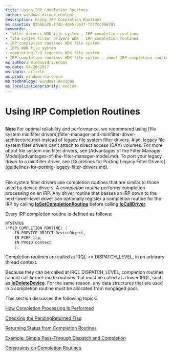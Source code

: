 ```yaml
---
title: Using IRP Completion Routines
author: windows-driver-content
description: Using IRP Completion Routines
ms.assetid: 82b9ba2b-17db-40e5-be3f-fd77cd986781
keywords:
- filter drivers WDK file system , IRP completion routines
- file system filter drivers WDK , IRP completion routines
- IRP completion routines WDK file system
- IRPs WDK file system
- completing I/O requests WDK file system
- IRP completion routines WDK file system , about IRP completion routines
ms.author: windowsdriverdev
ms.date: 04/20/2017
ms.topic: article
ms.prod: windows-hardware
ms.technology: windows-devices
ms.localizationpriority: medium
---
```


# Using IRP Completion Routines


## <span id="ddk_using_irp_completion_routines_if"></span><span id="DDK_USING_IRP_COMPLETION_ROUTINES_IF"></span>


<div class="alert">
<strong>Note</strong>   For optimal reliability and performance, we recommend using [file system minifilter drivers](filter-manager-and-minifilter-driver-architecture.md) instead of legacy file system filter drivers. Also, legacy file system filter drivers can’t attach to direct access (DAX) volumes. For more about file system minifilter drivers, see [Advantages of the Filter Manager Model](advantages-of-the-filter-manager-model.md). To port your legacy driver to a minifilter driver, see [Guidelines for Porting Legacy Filter Drivers](guidelines-for-porting-legacy-filter-drivers.md).
</div>
 

File system filter drivers use completion routines that are similar to those used by device drivers. A *completion routine* performs completion processing on an IRP. Any driver routine that passes an IRP down to the next-lower-level driver can optionally register a completion routine for the IRP by calling [**IoSetCompletionRoutine**](https://msdn.microsoft.com/library/windows/hardware/ff549679) before calling [**IoCallDriver**](https://msdn.microsoft.com/library/windows/hardware/ff548336).

Every IRP completion routine is defined as follows:

```cpp
NTSTATUS 
(*PIO_COMPLETION_ROUTINE) ( 
    IN PDEVICE_OBJECT DeviceObject, 
    IN PIRP Irp, 
    IN PVOID Context 
    ); 
```

Completion routines are called at IRQL &lt;= DISPATCH\_LEVEL, in an arbitrary thread context.

Because they can be called at IRQL DISPATCH\_LEVEL, completion routines cannot call kernel-mode routines that must be called at a lower IRQL, such as [**IoDeleteDevice**](https://msdn.microsoft.com/library/windows/hardware/ff549083). For the same reason, any data structures that are used in a completion routine must be allocated from nonpaged pool.

This section discusses the following topics:

[How Completion Processing Is Performed](how-completion-processing-is-performed.md)

[Checking the PendingReturned Flag](checking-the-pendingreturned-flag.md)

[Returning Status from Completion Routines](returning-status-from-completion-routines.md)

[Example: Simple Pass-Through Dispatch and Completion](example--simple-pass-through-dispatch-and-completion.md)

[Constraints on Completion Routines](constraints-on-completion-routines.md)

 

 




